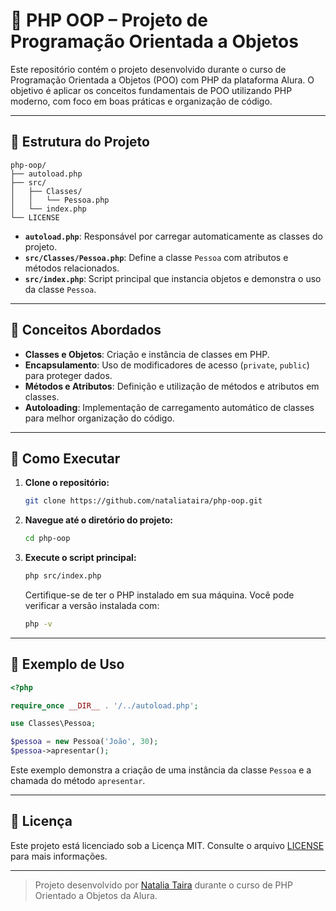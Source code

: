 # 🐘 PHP OOP – Projeto de Programação Orientada a Objetos

Este repositório contém o projeto desenvolvido durante o curso de Programação Orientada a Objetos (POO) com PHP da plataforma Alura. O objetivo é aplicar os conceitos fundamentais de POO utilizando PHP moderno, com foco em boas práticas e organização de código.

---

## 📁 Estrutura do Projeto

```
php-oop/
├── autoload.php
├── src/
│   ├── Classes/
│   │   └── Pessoa.php
│   └── index.php
└── LICENSE
```

- **`autoload.php`**: Responsável por carregar automaticamente as classes do projeto.
- **`src/Classes/Pessoa.php`**: Define a classe `Pessoa` com atributos e métodos relacionados.
- **`src/index.php`**: Script principal que instancia objetos e demonstra o uso da classe `Pessoa`.

---

## 🧠 Conceitos Abordados

- **Classes e Objetos**: Criação e instância de classes em PHP.
- **Encapsulamento**: Uso de modificadores de acesso (`private`, `public`) para proteger dados.
- **Métodos e Atributos**: Definição e utilização de métodos e atributos em classes.
- **Autoloading**: Implementação de carregamento automático de classes para melhor organização do código.

---

## 🚀 Como Executar

1. **Clone o repositório:**

   ```bash
   git clone https://github.com/nataliataira/php-oop.git
   ```

2. **Navegue até o diretório do projeto:**

   ```bash
   cd php-oop
   ```

3. **Execute o script principal:**

   ```bash
   php src/index.php
   ```

   Certifique-se de ter o PHP instalado em sua máquina. Você pode verificar a versão instalada com:

   ```bash
   php -v
   ```

---

## 📄 Exemplo de Uso

```php
<?php

require_once __DIR__ . '/../autoload.php';

use Classes\Pessoa;

$pessoa = new Pessoa('João', 30);
$pessoa->apresentar();
```

Este exemplo demonstra a criação de uma instância da classe `Pessoa` e a chamada do método `apresentar`.

---

## 📜 Licença

Este projeto está licenciado sob a Licença MIT. Consulte o arquivo [LICENSE](LICENSE) para mais informações.

---

> Projeto desenvolvido por [Natalia Taira](https://github.com/nataliataira) durante o curso de PHP Orientado a Objetos da Alura.
